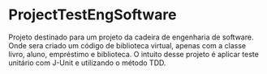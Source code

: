 # ProjectTestEngSoftware
Projeto destinado para um projeto da cadeira de engenharia de software. Onde sera criado um código de biblioteca virtual, apenas com a classe livro, aluno, empréstimo e biblioteca. O intuito desse projeto é aplicar teste unitário com J-Unit e utilizando o método TDD.

